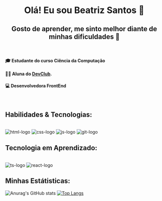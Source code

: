    <h1 align="center"> Olá! Eu sou Beatriz Santos 👋 </h1>

 <h2 align="center"> Gosto de aprender, me sinto melhor diante de minhas dificuldades 🚀 </h2>
 </br>
 
 

#### :mortar_board: Estudante do curso Ciência da Computação  <br/> 
#### :woman_technologist: Aluna do <a href="https://rodolfomori.com.br/pagina-de-espera/">DevClub</a>.
#### :computer: Desenvolvedora FrontEnd <br/> 
 <br/>
 
 ## Habilidades & Tecnologias: 

<div style="display:inline-block"><br/>
<img src="https://img.shields.io/badge/HTML5-E34F26?style=for-the-badge&logo=html5&logoColor=white" alt="html-logo" />
<img src="https://img.shields.io/badge/CSS3-1572B6?style=for-the-badge&logo=css3&logoColor=white" alt="css-logo" />
<img src="https://img.shields.io/badge/JavaScript-323330?style=for-the-badge&logo=javascript&logoColor=F7DF1E" alt="js-logo" />
 <img src="https://img.shields.io/badge/GIT-E44C30?style=for-the-badge&logo=git&logoColor=white" alt="git-logo" />
</div> <br/>


## Tecnologia em Aprendizado:  
<div style="display:inline-block"><br/>

<img src="https://img.shields.io/badge/TypeScript-007ACC?style=for-the-badge&logo=typescript&logoColor=white" alt="ts-logo" />
<img src="https://img.shields.io/badge/React-20232A?style=for-the-badge&logo=react&logoColor=61DAFB" alt="react-logo" />
</div> </br>

## Minhas Estátisticas: 
![Anurag's GitHub stats](https://github-readme-stats.vercel.app/api?username=Beatrizsantos1&show_icons=true&theme=radical)
[![Top Langs](https://github-readme-stats.vercel.app/api/top-langs/?username=Beatrizsantos1&layout=compact)](https://github.com/anuraghazra/github-readme-stats)
</br>
